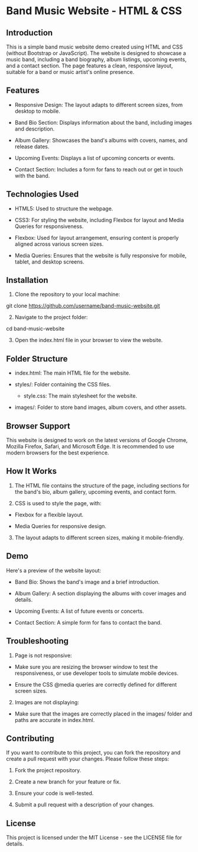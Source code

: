 # Band Music Website - HTML & CSS

## Introduction

This is a simple band music website demo created using HTML and CSS (without Bootstrap or JavaScript). The website is designed to showcase a music band, including a band biography, album listings, upcoming events, and a contact section. The page features a clean, responsive layout, suitable for a band or music artist's online presence.

## Features

- Responsive Design: The layout adapts to different screen sizes, from desktop to mobile.

- Band Bio Section: Displays information about the band, including images and description.

- Album Gallery: Showcases the band's albums with covers, names, and release dates.

- Upcoming Events: Displays a list of upcoming concerts or events.

- Contact Section: Includes a form for fans to reach out or get in touch with the band.

## Technologies Used
- HTML5: Used to structure the webpage.

- CSS3: For styling the website, including Flexbox for layout and Media Queries for responsiveness.

- Flexbox: Used for layout arrangement, ensuring content is properly aligned across various screen sizes.

- Media Queries: Ensures that the website is fully responsive for mobile, tablet, and desktop screens.

## Installation
1. Clone the repository to your local machine:

git clone https://github.com/username/band-music-website.git

2. Navigate to the project folder:

cd band-music-website

3. Open the index.html file in your browser to view the website.


## Folder Structure
- index.html: The main HTML file for the website.

- styles/: Folder containing the CSS files.

    - style.css: The main stylesheet for the website.

- images/: Folder to store band images, album covers, and other assets.

## Browser Support
This website is designed to work on the latest versions of Google Chrome, Mozilla Firefox, Safari, and Microsoft Edge. It is recommended to use modern browsers for the best experience.

## How It Works
1. The HTML file contains the structure of the page, including sections for the band's bio, album gallery, upcoming events, and contact form.

2. CSS is used to style the page, with:

- Flexbox for a flexible layout.

- Media Queries for responsive design.

3. The layout adapts to different screen sizes, making it mobile-friendly.

## Demo
Here's a preview of the website layout:

- Band Bio: Shows the band's image and a brief introduction.

- Album Gallery: A section displaying the albums with cover images and details.

- Upcoming Events: A list of future events or concerts.

- Contact Section: A simple form for fans to contact the band.



## Troubleshooting
1. Page is not responsive:

- Make sure you are resizing the browser window to test the responsiveness, or use developer tools to simulate mobile devices.

- Ensure the CSS @media queries are correctly defined for different screen sizes.

2. Images are not displaying:

- Make sure that the images are correctly placed in the images/ folder and paths are accurate in index.html.

## Contributing
If you want to contribute to this project, you can fork the repository and create a pull request with your changes. Please follow these steps:

1. Fork the project repository.

2. Create a new branch for your feature or fix.

3. Ensure your code is well-tested.

4. Submit a pull request with a description of your changes.

## License
This project is licensed under the MIT License - see the LICENSE file for details.

